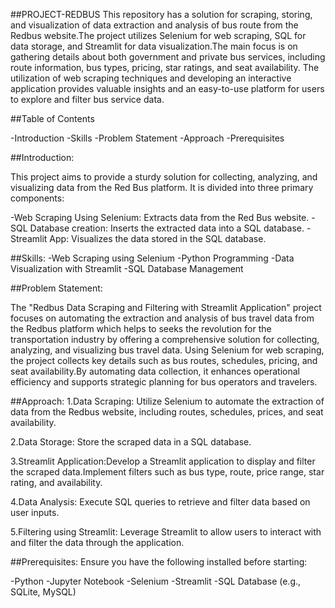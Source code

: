 ##PROJECT-REDBUS
This repository has a solution for scraping, storing, and visualization of data extraction and analysis of bus route from the Redbus website.The project utilizes Selenium for web scraping, SQL for data storage, and Streamlit for data visualization.The main focus is on gathering details about both government and private bus services, including route information, bus types, pricing, star ratings, and seat availability. The utilization of web scraping techniques and developing an interactive application provides valuable insights and an easy-to-use platform for users to explore and filter bus service data.

##Table of Contents

-Introduction
-Skills
-Problem Statement
-Approach
-Prerequisites

##Introduction:

This project aims to provide a sturdy solution for collecting, analyzing, and visualizing data from the Red Bus platform. It is divided into three primary components:

-Web Scraping Using Selenium: Extracts data from the Red Bus website.
-SQL Database creation: Inserts the extracted data into a SQL database.
-Streamlit App: Visualizes the data stored in the SQL database.

##Skills:
-Web Scraping using Selenium
-Python Programming
-Data Visualization with Streamlit
-SQL Database Management


##Problem Statement:

The "Redbus Data Scraping and Filtering with Streamlit Application" project focuses on automating the extraction and analysis of bus travel data from the Redbus platform which helps to seeks the revolution for the transportation industry by offering a comprehensive solution for collecting, analyzing, and visualizing bus travel data. Using Selenium for web scraping, the project collects key details such as bus routes, schedules, pricing, and seat availability.By automating data collection, it enhances operational efficiency and supports strategic planning for bus operators and travelers.

##Approach: 
1.Data Scraping: Utilize Selenium to automate the extraction of data from the Redbus website, including routes, schedules, prices, and seat availability.

2.Data Storage: Store the scraped data in a SQL database.

3.Streamlit Application:Develop a Streamlit application to display and filter the scraped data.Implement filters such as bus type, route, price range, star rating, and availability.

4.Data Analysis: Execute SQL queries to retrieve and filter data based on user inputs.

5.Filtering using Streamlit: Leverage Streamlit to allow users to interact with and filter the data through the application.

##Prerequisites: Ensure you have the following installed before starting:

-Python
-Jupyter Notebook
-Selenium
-Streamlit
-SQL Database (e.g., SQLite, MySQL)
